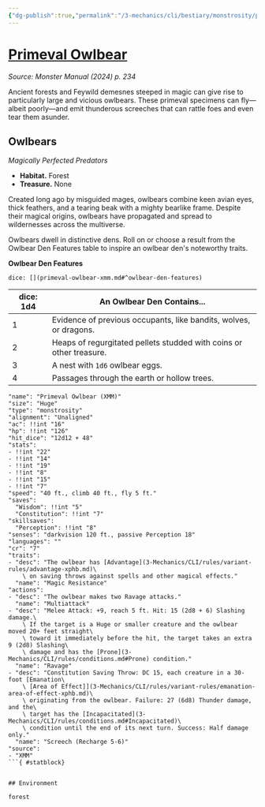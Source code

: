 ```yaml
---
{"dg-publish":true,"permalink":"/3-mechanics/cli/bestiary/monstrosity/primeval-owlbear-xmm/","tags":["ttrpg-cli/compendium/src/5e/xmm","ttrpg-cli/monster/cr/7","ttrpg-cli/monster/environment/forest","ttrpg-cli/monster/size/huge","ttrpg-cli/monster/type/monstrosity"],"created":"2025-02-22T12:02:28.381-05:00","updated":"2025-02-26T17:46:10.359-05:00"}
---
```


# [Primeval Owlbear](3-Mechanics/CLI/bestiary/monstrosity/primeval-owlbear-xmm.md)
*Source: Monster Manual (2024) p. 234*  

Ancient forests and Feywild demesnes steeped in magic can give rise to particularly large and vicious owlbears. These primeval specimens can fly—albeit poorly—and emit thunderous screeches that can rattle foes and even tear them asunder.

## Owlbears

*Magically Perfected Predators*

- **Habitat.** Forest  
- **Treasure.** None  

Created long ago by misguided mages, owlbears combine keen avian eyes, thick feathers, and a tearing beak with a mighty bearlike frame. Despite their magical origins, owlbears have propagated and spread to wildernesses across the multiverse.

Owlbears dwell in distinctive dens. Roll on or choose a result from the Owlbear Den Features table to inspire an owlbear den's noteworthy traits.

**Owlbear Den Features**

`dice: [](primeval-owlbear-xmm.md#^owlbear-den-features)`

| dice: 1d4 | An Owlbear Den Contains... |
|-----------|----------------------------|
| 1 | Evidence of previous occupants, like bandits, wolves, or dragons. |
| 2 | Heaps of regurgitated pellets studded with coins or other treasure. |
| 3 | A nest with `1d6` owlbear eggs. |
| 4 | Passages through the earth or hollow trees. |{ #owlbear-den-features}


```statblock
"name": "Primeval Owlbear (XMM)"
"size": "Huge"
"type": "monstrosity"
"alignment": "Unaligned"
"ac": !!int "16"
"hp": !!int "126"
"hit_dice": "12d12 + 48"
"stats":
- !!int "22"
- !!int "14"
- !!int "19"
- !!int "8"
- !!int "15"
- !!int "7"
"speed": "40 ft., climb 40 ft., fly 5 ft."
"saves":
  "Wisdom": !!int "5"
  "Constitution": !!int "7"
"skillsaves":
  "Perception": !!int "8"
"senses": "darkvision 120 ft., passive Perception 18"
"languages": ""
"cr": "7"
"traits":
- "desc": "The owlbear has [Advantage](3-Mechanics/CLI/rules/variant-rules/advantage-xphb.md)\
    \ on saving throws against spells and other magical effects."
  "name": "Magic Resistance"
"actions":
- "desc": "The owlbear makes two Ravage attacks."
  "name": "Multiattack"
- "desc": "Melee Attack: +9, reach 5 ft. Hit: 15 (2d8 + 6) Slashing damage.\
    \ If the target is a Huge or smaller creature and the owlbear moved 20+ feet straight\
    \ toward it immediately before the hit, the target takes an extra 9 (2d8) Slashing\
    \ damage and has the [Prone](3-Mechanics/CLI/rules/conditions.md#Prone) condition."
  "name": "Ravage"
- "desc": "Constitution Saving Throw: DC 15, each creature in a 30-foot [Emanation\
    \ [Area of Effect]](3-Mechanics/CLI/rules/variant-rules/emanation-area-of-effect-xphb.md)\
    \ originating from the owlbear. Failure: 27 (6d8) Thunder damage, and the\
    \ target has the [Incapacitated](3-Mechanics/CLI/rules/conditions.md#Incapacitated)\
    \ condition until the end of its next turn. Success: Half damage only."
  "name": "Screech (Recharge 5-6)"
"source":
- "XMM"
```{ #statblock}


## Environment

forest